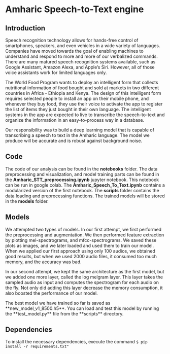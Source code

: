 # Amharic Speech-to-Text engine
## Introduction
<p> Speech recognition technology allows for hands-free control of smartphones, speakers, and even vehicles in a wide variety of languages. Companies have moved towards the goal of enabling machines to understand and respond to more and more of our verbalized commands. There are many matured speech recognition systems available, such as Google Assistant, Amazon Alexa, and Apple’s Siri. However, all of those voice assistants work for limited languages only. </p>

<p>The World Food Program wants to deploy an intelligent form that collects nutritional information of food bought and sold at markets in two different countries in Africa - Ethiopia and Kenya. The design of this intelligent form requires selected people to install an app on their mobile phone, and whenever they buy food, they use their voice to activate the app to register the list of items they just bought in their own language. The intelligent systems in the app are expected to live to transcribe the speech-to-text and organize the information in an easy-to-process way in a database. </p>

<p>Our responsibility was to build a deep learning model that is capable of transcribing a speech to text in the Amharic language. The model we produce will be accurate and is robust against background noise.</p>

## Code
The code of our analysis can be found in the **notebooks** folder. The data preprocessing and visualization, and model training parts can be found in the **Amharic_STT_preprocessing.ipynb** jupyter notebook. This notebook can be run in google colab. The **Amharic_Speech_To_Text.ipynb** contains a modularized version of the first notebook. The **scripts** folder contains the data loading and preprocessing functions. The trained models will be stored in the **models** folder.

## Models
<p>We attempted two types of models. In our first attempt, we first performed the preprocessing and augmentation. We then performed feature extraction by plotting mel-spectrograms, and mfcc-spectrograms. We saved these plots as images, and we later loaded and used them to train our model. When we applied our first approach using only 100 audios, we obtained good results, but when we used 2000 audio files, it consumed too much memory, and the accuracy was bad. 
</p>
<p>
In our second attempt, we kept the same architecture as the first model, but we added one more layer, called the log melgram layer. This layer takes the sampled audio as input and computes the spectrogram for each audio on the fly. Not only did adding this layer decrease the memory consumption, it also boosted the performance of our model. 
</p>
<p>
The best model we have trained so far is saved as **new_model_v1_8500.h5**. You can load and test this model by running the **test_model.py** file from the **scripts** directory.
</p>

## Dependencies
To install the necessary dependencies, execute the command 
```$ pip install -r requirements.txt"```
